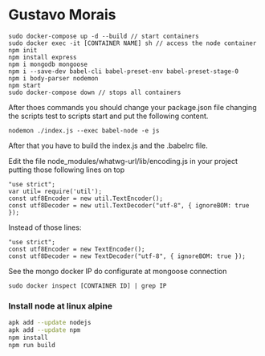 # Gustavo Morais

```
sudo docker-compose up -d --build // start containers
sudo docker exec -it [CONTAINER NAME] sh // access the node container
npm init
npm install express
npm i mongodb mongoose
npm i --save-dev babel-cli babel-preset-env babel-preset-stage-0
npm i body-parser nodemon
npm start
sudo docker-compose down // stops all containers
```
After thoes commands you should change your package.json file
changing the scripts test to scripts start and put the following content.

```
nodemon ./index.js --exec babel-node -e js
```

After that you have to build the index.js and the .babelrc file.

Edit the file node_modules/whatwg-url/lib/encoding.js in your project
putting those following lines on top

```
"use strict";
var util= require('util');
const utf8Encoder = new util.TextEncoder();
const utf8Decoder = new util.TextDecoder("utf-8", { ignoreBOM: true });
```
Instead of those lines:
```
"use strict";
const utf8Encoder = new TextEncoder();
const utf8Decoder = new TextDecoder("utf-8", { ignoreBOM: true });
```

See the mongo docker IP do configurate at mongoose connection

```
sudo docker inspect [CONTAINER ID] | grep IP
```
### Install node at linux alpine
```sh
apk add --update nodejs
apk add --update npm
npm install
npm run build
```
